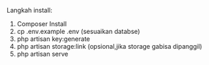Langkah install:
1. Composer Install
2. cp .env.example .env (sesuaikan databse)
3. php artisan key:generate
4. php artisan storage:link (opsional,jika storage gabisa dipanggil)
5. php artisan serve
